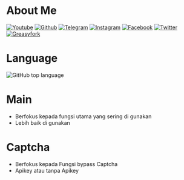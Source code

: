# About Me
[![Youtube](https://img.shields.io/youtube/channel/subscribers/UCvBSqRaT6nsPvtl8m6GaQpg?style=social)](https://youtube.com/c/iewil)
[![Github](https://img.shields.io/github/followers/iewilmaestro?style=social)](https://github.com/iewilmaestro)
[![Telegram](https://img.shields.io/badge/fat9ght-green?style=social&logo=Telegram)](https://t.me/fat9ght)
[![Instagram](https://img.shields.io/badge/Iewil_13-green?style=social&logo=Instagram)](https://www.instagram.com/iewil_13/)
[![Facebook](https://img.shields.io/badge/Iewilmaestro-blue?style=social&logo=Facebook)](https://www.facebook.com/iewil.maestro)
[![Twitter](https://img.shields.io/badge/iewil1-green?style=social&logo=X)](https://x.com/iewil1)
[![Greasyfork](https://img.shields.io/badge/iewilofficial-green?style=social&logo=GreasyFork)](https://greasyfork.org/en/users/1391260-iewil-official)

# Language
![GitHub top language](https://img.shields.io/github/languages/top/iewilmaestro/Modul)

# Main
- Berfokus kepada fungsi utama yang sering di gunakan
- Lebih baik di gunakan

# Captcha
- Berfokus kepada Fungsi bypass Captcha
- Apikey atau tanpa Apikey
